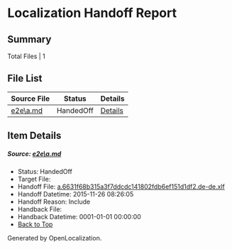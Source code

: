 # <a name='report-top'></a> Localization Handoff Report

## Summary
 Total Files | 1

## File List
 Source File | Status | Details 
 ----------- | ------ | ------- 
 [e2e\a.md](https://github.com/OpenLocalizationTest/oltest/blob/6a7a6ce9f88134d8c9ded959bc9f05307a13f93c/e2e/a.md) | HandedOff | [Details](#b447129de208a3b6d0328039270c5299a42ed6891)

## Item Details
##### <a name='b447129de208a3b6d0328039270c5299a42ed6891'></a> Source: [e2e\a.md](https://github.com/OpenLocalizationTest/oltest/blob/6a7a6ce9f88134d8c9ded959bc9f05307a13f93c/e2e/a.md)
* Status: HandedOff
* Target File: 
* Handoff File: [a.6631f68b315a3f7ddcdc141802fdb6ef151d1df2.de-de.xlf](https://github.com/OpenLocalizationTestOrg/olhandoff/blob/b5b0895d0cc9875a6f565a7640b3397c29d382e1/ol-handoff/OpenLocalizationTestOrg/oltest.de-de/yanz/a.6631f68b315a3f7ddcdc141802fdb6ef151d1df2.de-de.xlf)
* Handoff Datetime: 2015-11-26 08:26:05
* Handoff Reason: Include
* Handback File: 
* Handback Datetime: 0001-01-01 00:00:00
* [Back to Top](#report-top)


Generated by OpenLocalization.
